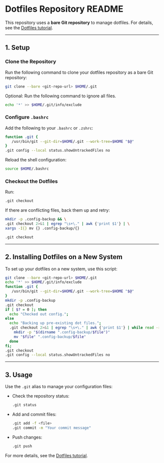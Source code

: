 # Dotfiles Repository README

This repository uses a **bare Git repository** to manage dotfiles. For details, see the [Dotfiles tutorial](https://www.atlassian.com/git/tutorials/dotfiles).

---

## 1. Setup

### Clone the Repository

Run the following command to clone your dotfiles repository as a bare Git repository:

```bash
git clone --bare <git-repo-url> $HOME/.git
```

Optional: Run the following command to ignore all files.

```bash
echo '*' >> $HOME/.git/info/exclude
```

### Configure `.bashrc`

Add the following to your `.bashrc` or `.zshrc`:

```bash
function .git {
   /usr/bin/git --git-dir=$HOME/.git --work-tree=$HOME "$@"
}
.git config --local status.showUntrackedFiles no
```

Reload the shell configuration:

```bash
source $HOME/.bashrc
```

### Checkout the Dotfiles

Run:

```bash
.git checkout
```

If there are conflicting files, back them up and retry:

```bash
mkdir -p .config-backup && \
.git checkout 2>&1 | egrep "\s+\." | awk {'print $1'} | \
xargs -I{} mv {} .config-backup/{}

.git checkout
```

---

## 2. Installing Dotfiles on a New System

To set up your dotfiles on a new system, use this script:

```bash
git clone --bare <git-repo-url> $HOME/.git
echo '*' >> $HOME/.git/info/exclude
function .git {
   /usr/bin/git --git-dir=$HOME/.git --work-tree=$HOME "$@"
}
mkdir -p .config-backup
.git checkout
if [ $? = 0 ]; then
  echo "Checked out config.";
else
  echo "Backing up pre-existing dot files.";
  .git checkout 2>&1 | egrep "\s+\." | awk {'print $1'} | while read -r file; do
    mkdir -p "$(dirname ".config-backup/$file")"
    mv "$file" ".config-backup/$file"
  done
fi;
.git checkout
.git config --local status.showUntrackedFiles no
```

---

## 3. Usage

Use the `.git` alias to manage your configuration files:

- Check the repository status:

  ```bash
  .git status
  ```

- Add and commit files:

  ```bash
  .git add -f <file>
  .git commit -m "Your commit message"
  ```

- Push changes:

  ```bash
  .git push
  ```

For more details, see the [Dotfiles tutorial](https://www.atlassian.com/git/tutorials/dotfiles).
